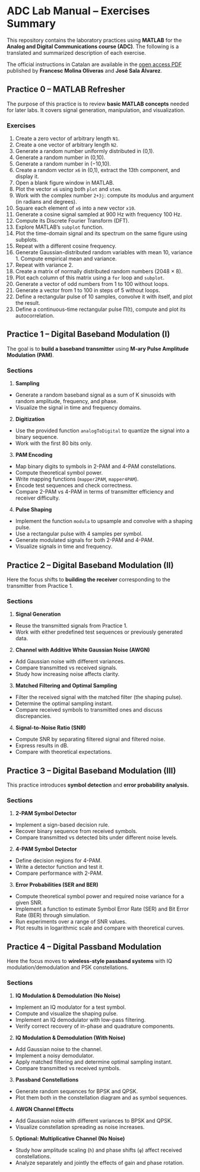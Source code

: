 # ADC Lab Manual – Exercises Summary

This repository contains the laboratory practices using **MATLAB** for the **Analog and Digital Communications course (ADC)**.
The following is a translated and summarized description of each exercise.

The official instructions in Catalan are available in the [open access PDF](https://upcommons.upc.edu/entities/publication/7eb2f4de-ec0f-41f4-aea6-4fc11150b017) published by **Francesc Molina Oliveras** and **José Sala Álvarez**.

## Practice 0 – MATLAB Refresher

The purpose of this practice is to review **basic MATLAB concepts** needed for later labs. It covers signal generation, manipulation, and visualization.

### Exercises

1. Create a zero vector of arbitrary length `N1`.
2. Create a one vector of arbitrary length `N2`.
3. Generate a random number uniformly distributed in (0,1).
4. Generate a random number in (0,10).
5. Generate a random number in (−10,10).
6. Create a random vector `x6` in (0,1), extract the 13th component, and display it.
7. Open a blank figure window in MATLAB.
8. Plot the vector `x6` using both `plot` and `stem`.
9. Work with the complex number `2+3j`: compute its modulus and argument (in radians and degrees).
10. Square each element of `x6` into a new vector `x10`.
11. Generate a cosine signal sampled at 900 Hz with frequency 100 Hz.
12. Compute its Discrete Fourier Transform (DFT).
13. Explore MATLAB’s `subplot` function.
14. Plot the time-domain signal and its spectrum on the same figure using subplots.
15. Repeat with a different cosine frequency.
16. Generate Gaussian-distributed random variables with mean 10, variance 1. Compute empirical mean and variance.
17. Repeat with variance 2.
18. Create a matrix of normally distributed random numbers (2048 × 8).
19. Plot each column of this matrix using a `for` loop and `subplot`.
20. Generate a vector of odd numbers from 1 to 100 without loops.
21. Generate a vector from 1 to 100 in steps of 5 without loops.
22. Define a rectangular pulse of 10 samples, convolve it with itself, and plot the result.
23. Define a continuous-time rectangular pulse Π(t), compute and plot its autocorrelation.

## Practice 1 – Digital Baseband Modulation (I)

The goal is to **build a baseband transmitter** using **M-ary Pulse Amplitude Modulation (PAM)**.

### Sections

1. **Sampling**
- Generate a random baseband signal as a sum of K sinusoids with random amplitude, frequency, and phase.
- Visualize the signal in time and frequency domains.

2. **Digitization**
- Use the provided function `analogToDigital` to quantize the signal into a binary sequence.
- Work with the first 80 bits only.

3. **PAM Encoding**

- Map binary digits to symbols in 2-PAM and 4-PAM constellations.
- Compute theoretical symbol power.
- Write mapping functions (`mapper2PAM`, `mapper4PAM`).
- Encode test sequences and check correctness.
- Compare 2-PAM vs 4-PAM in terms of transmitter efficiency and receiver difficulty.

4. **Pulse Shaping**

- Implement the function `modula` to upsample and convolve with a shaping pulse.
- Use a rectangular pulse with 4 samples per symbol.
- Generate modulated signals for both 2-PAM and 4-PAM.
- Visualize signals in time and frequency.

## Practice 2 – Digital Baseband Modulation (II)

Here the focus shifts to **building the receiver** corresponding to the transmitter from Practice 1.

### Sections

1. **Signal Generation**
- Reuse the transmitted signals from Practice 1.
- Work with either predefined test sequences or previously generated data.

2. **Channel with Additive White Gaussian Noise (AWGN)**

- Add Gaussian noise with different variances.
- Compare transmitted vs received signals.
- Study how increasing noise affects clarity.

3. **Matched Filtering and Optimal Sampling**

- Filter the received signal with the matched filter (the shaping pulse).
- Determine the optimal sampling instant.
- Compare received symbols to transmitted ones and discuss discrepancies.

4. **Signal-to-Noise Ratio (SNR)**

- Compute SNR by separating filtered signal and filtered noise.
- Express results in dB.
- Compare with theoretical expectations.

## Practice 3 – Digital Baseband Modulation (III)

This practice introduces **symbol detection** and **error probability analysis.**

### Sections

1. **2-PAM Symbol Detector**
- Implement a sign-based decision rule.
- Recover binary sequence from received symbols.
- Compare transmitted vs detected bits under different noise levels.

2. **4-PAM Symbol Detector**

- Define decision regions for 4-PAM.
- Write a detector function and test it.
- Compare performance with 2-PAM.

3. **Error Probabilities (SER and BER)**

- Compute theoretical symbol power and required noise variance for a given SNR.
- Implement a function to estimate Symbol Error Rate (SER) and Bit Error Rate (BER) through simulation.
- Run experiments over a range of SNR values.
- Plot results in logarithmic scale and compare with theoretical curves.

## Practice 4 – Digital Passband Modulation

Here the focus moves to **wireless-style passband systems** with IQ modulation/demodulation and PSK constellations.

### Sections

1. **IQ Modulation & Demodulation (No Noise)**

- Implement an IQ modulator for a test symbol.
- Compute and visualize the shaping pulse.
- Implement an IQ demodulator with low-pass filtering.
- Verify correct recovery of in-phase and quadrature components.

2. **IQ Modulation & Demodulation (With Noise)**

- Add Gaussian noise to the channel.
- Implement a noisy demodulator.
- Apply matched filtering and determine optimal sampling instant.
- Compare transmitted vs received symbols.

3. **Passband Constellations**

- Generate random sequences for BPSK and QPSK.
- Plot them both in the constellation diagram and as symbol sequences.

4. **AWGN Channel Effects**

- Add Gaussian noise with different variances to BPSK and QPSK.
- Visualize constellation spreading as noise increases.

5. **Optional: Multiplicative Channel (No Noise)**

- Study how amplitude scaling (`h`) and phase shifts (`φ`) affect received constellations.
- Analyze separately and jointly the effects of gain and phase rotation.